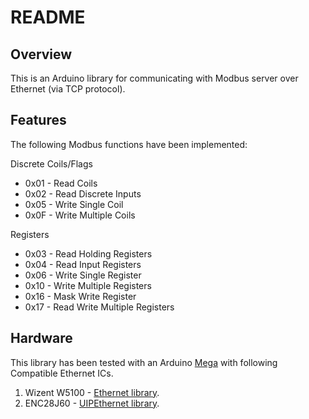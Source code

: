 README
============

Overview
--------
This is an Arduino library for communicating with Modbus server over Ethernet (via TCP protocol).


Features
--------
The following Modbus functions have been implemented:

Discrete Coils/Flags

  * 0x01 - Read Coils
  * 0x02 - Read Discrete Inputs
  * 0x05 - Write Single Coil
  * 0x0F - Write Multiple Coils

Registers

  * 0x03 - Read Holding Registers
  * 0x04 - Read Input Registers
  * 0x06 - Write Single Register
  * 0x10 - Write Multiple Registers
  * 0x16 - Mask Write Register
  * 0x17 - Read Write Multiple Registers




Hardware
--------
This library has been tested with an Arduino [Mega](https://www.arduino.cc/en/Main/ArduinoBoardMega) with following Compatible Ethernet ICs.

1. Wizent W5100 - [Ethernet library](https://www.arduino.cc/en/Reference/Ethernet).
2. ENC28J60 - [UIPEthernet library](https://github.com/UIPEthernet/UIPEthernet).

